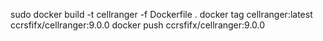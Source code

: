 

sudo docker build -t cellranger -f Dockerfile .
docker tag cellranger:latest ccrsfifx/cellranger:9.0.0
docker push ccrsfifx/cellranger:9.0.0
